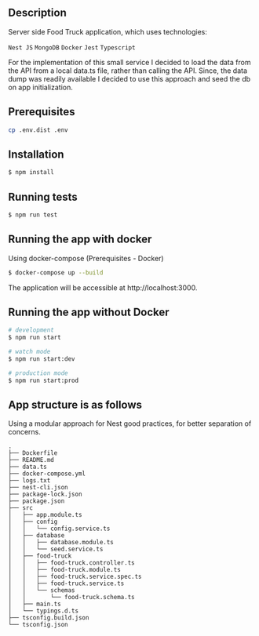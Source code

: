 ## Description

Server side Food Truck application, which uses technologies:

`Nest JS`
`MongoDB`
`Docker`
`Jest`
`Typescript`

For the implementation of this small service I decided to load the data from the API
from a local data.ts file, rather than calling the API. Since, the data dump was
readily available I decided to use this approach and seed the db on app initialization.

## Prerequisites

```sh
cp .env.dist .env
```

## Installation

```bash
$ npm install
```

## Running tests

```bash
$ npm run test
```

## Running the app with docker

Using docker-compose (Prerequisites - Docker)

```bash
$ docker-compose up --build
```

The application will be accessible at http://localhost:3000.

## Running the app without Docker

```bash
# development
$ npm run start

# watch mode
$ npm run start:dev

# production mode
$ npm run start:prod
```

## App structure is as follows

Using a modular approach for Nest good practices, for better separation of concerns.

```
.
├── Dockerfile
├── README.md
├── data.ts
├── docker-compose.yml
├── logs.txt
├── nest-cli.json
├── package-lock.json
├── package.json
├── src
│   ├── app.module.ts
│   ├── config
│   │   └── config.service.ts
│   ├── database
│   │   ├── database.module.ts
│   │   └── seed.service.ts
│   ├── food-truck
│   │   ├── food-truck.controller.ts
│   │   ├── food-truck.module.ts
│   │   ├── food-truck.service.spec.ts
│   │   ├── food-truck.service.ts
│   │   └── schemas
│   │       └── food-truck.schema.ts
│   ├── main.ts
│   └── typings.d.ts
├── tsconfig.build.json
└── tsconfig.json
```

